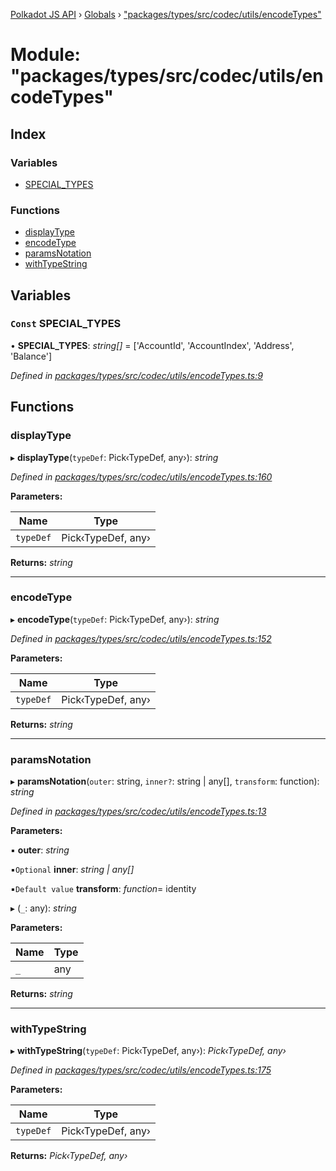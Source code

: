 [Polkadot JS API](../README.md) › [Globals](../globals.md) › ["packages/types/src/codec/utils/encodeTypes"](_packages_types_src_codec_utils_encodetypes_.md)

# Module: "packages/types/src/codec/utils/encodeTypes"

## Index

### Variables

* [SPECIAL_TYPES](_packages_types_src_codec_utils_encodetypes_.md#const-special_types)

### Functions

* [displayType](_packages_types_src_codec_utils_encodetypes_.md#displaytype)
* [encodeType](_packages_types_src_codec_utils_encodetypes_.md#encodetype)
* [paramsNotation](_packages_types_src_codec_utils_encodetypes_.md#paramsnotation)
* [withTypeString](_packages_types_src_codec_utils_encodetypes_.md#withtypestring)

## Variables

### `Const` SPECIAL_TYPES

• **SPECIAL_TYPES**: *string[]* = ['AccountId', 'AccountIndex', 'Address', 'Balance']

*Defined in [packages/types/src/codec/utils/encodeTypes.ts:9](https://github.com/polkadot-js/api/blob/00bc441f0e/packages/types/src/codec/utils/encodeTypes.ts#L9)*

## Functions

###  displayType

▸ **displayType**(`typeDef`: Pick‹TypeDef, any›): *string*

*Defined in [packages/types/src/codec/utils/encodeTypes.ts:160](https://github.com/polkadot-js/api/blob/00bc441f0e/packages/types/src/codec/utils/encodeTypes.ts#L160)*

**Parameters:**

Name | Type |
------ | ------ |
`typeDef` | Pick‹TypeDef, any› |

**Returns:** *string*

___

###  encodeType

▸ **encodeType**(`typeDef`: Pick‹TypeDef, any›): *string*

*Defined in [packages/types/src/codec/utils/encodeTypes.ts:152](https://github.com/polkadot-js/api/blob/00bc441f0e/packages/types/src/codec/utils/encodeTypes.ts#L152)*

**Parameters:**

Name | Type |
------ | ------ |
`typeDef` | Pick‹TypeDef, any› |

**Returns:** *string*

___

###  paramsNotation

▸ **paramsNotation**(`outer`: string, `inner?`: string | any[], `transform`: function): *string*

*Defined in [packages/types/src/codec/utils/encodeTypes.ts:13](https://github.com/polkadot-js/api/blob/00bc441f0e/packages/types/src/codec/utils/encodeTypes.ts#L13)*

**Parameters:**

▪ **outer**: *string*

▪`Optional`  **inner**: *string | any[]*

▪`Default value`  **transform**: *function*= identity

▸ (`_`: any): *string*

**Parameters:**

Name | Type |
------ | ------ |
`_` | any |

**Returns:** *string*

___

###  withTypeString

▸ **withTypeString**(`typeDef`: Pick‹TypeDef, any›): *Pick‹TypeDef, any›*

*Defined in [packages/types/src/codec/utils/encodeTypes.ts:175](https://github.com/polkadot-js/api/blob/00bc441f0e/packages/types/src/codec/utils/encodeTypes.ts#L175)*

**Parameters:**

Name | Type |
------ | ------ |
`typeDef` | Pick‹TypeDef, any› |

**Returns:** *Pick‹TypeDef, any›*
